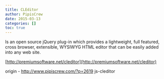 ```yaml
---
title: CLEditor
author: PipisCrew
date: 2015-03-13
categories: []
toc: true
---
```


Is an open source jQuery plug-in which provides a lightweight, full featured, cross browser, extensible, WYSIWYG HTML editor that can be easily added into any web site.

[http://premiumsoftware.net/cleditor](http://premiumsoftware.net/cleditor)

origin - http://www.pipiscrew.com/?p=2619 js-cleditor